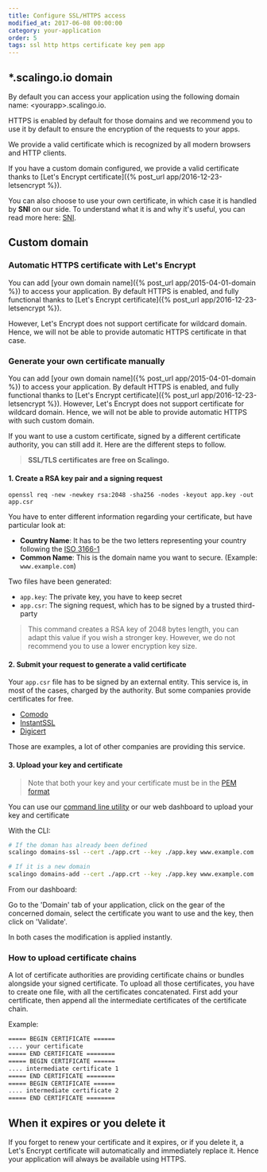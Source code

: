 ```yaml
---
title: Configure SSL/HTTPS access
modified_at: 2017-06-08 00:00:00
category: your-application
order: 5
tags: ssl http https certificate key pem app
---
```


## *.scalingo.io domain

By default you can access your application using the following domain name:
\<yourapp\>.scalingo.io.

HTTPS is enabled by default for those domains and we recommend you to use it by
default to ensure the encryption of the requests to your apps.

We provide a valid certificate which is recognized by all modern browsers and
HTTP clients.

If you have a custom domain configured, we provide a valid certificate thanks to
[Let's Encrypt certificate]({% post_url app/2016-12-23-letsencrypt %}).


You can also choose to use your own certificate, in which case it is handled by 
**SNI** on our side. To understand what it is and why it's useful, you can read more here:
[SNI](https://en.wikipedia.org/wiki/Server_Name_Indication).

## Custom domain

### Automatic HTTPS certificate with Let's Encrypt

You can add [your own domain name]({% post_url app/2015-04-01-domain %}) to
access your application. By default HTTPS is enabled, and fully functional thanks to
[Let's Encrypt certificate]({% post_url app/2016-12-23-letsencrypt %}).

However, Let's Encrypt does not support certificate for wildcard domain. Hence, we will not
be able to provide automatic HTTPS certificate in that case.

### Generate your own certificate manually

You can add [your own domain name]({% post_url app/2015-04-01-domain %}) to
access your application. By default HTTPS is enabled, and fully functional thanks to
[Let's Encrypt certificate]({% post_url app/2016-12-23-letsencrypt %}). However, Let's Encrypt does not
support certificate for wildcard domain. Hence, we will not be able to provide automatic HTTPS with
such custom domain.

If you want to use a custom certificate, signed by a different certificate authority,
you can still add it. Here are the different steps to follow.

<blockquote class="bg-info">
  <strong>SSL/TLS certificates are free on Scalingo.</strong>
</blockquote>

#### 1. Create a RSA key pair and a signing request

```
openssl req -new -newkey rsa:2048 -sha256 -nodes -keyout app.key -out app.csr
```

You have to enter different information regarding your certificate, but have
particular look at:

* __Country Name__: It has to be the two letters representing your country following the
[ISO 3166-1](https://en.wikipedia.org/wiki/ISO_3166-1_alpha-2)
* __Common Name__: This is the domain name you want to secure. (Example: `www.example.com`)

Two files have been generated:

* `app.key`: The private key, you have to keep secret
* `app.csr`: The signing request, which has to be signed by a trusted third-party

> This command creates a RSA key of 2048 bytes length, you can adapt this
> value if you wish a stronger key. However, we do not recommend you to use a
> lower encryption key size.

#### 2. Submit your request to generate a valid certificate

Your `app.csr` file has to be signed by an external entity. This service is, in most
of the cases, charged by the authority. But some companies provide certificates
for free.

* [Comodo](https://ssl.comodo.com)
* [InstantSSL](https://www.instantssl.com/)
* [Digicert](https://www.digicert.com/ssl-certificate.htm)

Those are examples, a lot of other companies are providing this service.

#### 3. Upload your key and certificate

> Note that both your key and your certificate must be in the [PEM
> format](https://en.wikipedia.org/wiki/Privacy-enhanced_Electronic_Mail)

You can use our [command line utility](http://cli.scalingo.com) or our web dashboard
to upload your key and certificate

With the CLI:

```bash
# If the doman has already been defined
scalingo domains-ssl --cert ./app.crt --key ./app.key www.example.com

# If it is a new domain
scalingo domains-add --cert ./app.crt --key ./app.key www.example.com
```

From our dashboard:

Go to the 'Domain' tab of your application, click on the gear of the concerned domain,
select the certificate you want to use and the key, then click on 'Validate'.

In both cases the modification is applied instantly.

### How to upload certificate chains

A lot of certificate authorities are providing certificate chains or bundles alongside your signed certificate. To upload all those certificates, you have to create one file, with all the certificates concatenated. First add your certificate, then append all the intermediate certificates of the certificate chain.

Example:

```bash
===== BEGIN CERTIFICATE ======
.... your certificate
===== END CERTIFICATE ========
===== BEGIN CERTIFICATE ======
.... intermediate certificate 1
===== END CERTIFICATE ========
===== BEGIN CERTIFICATE ======
.... intermediate certificate 2
===== END CERTIFICATE ========
```

## When it expires or you delete it

If you forget to renew your certificate and it expires, or if you delete it, a Let's
Encrypt certificate will automatically and immediately replace it. Hence your application will
always be available using HTTPS.
